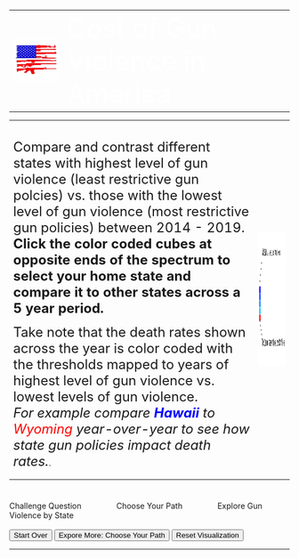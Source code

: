 <link rel="stylesheet" href="https://www.w3schools.com/w3css/4/w3.css">
<style>

.axis path{
    stroke:black;
    stroke-width:2px ;
}  

.axis line{
   stroke: black;
   stroke-width: 1.5px;
}
 
.axis text{
    fill: black;
    font-weight: bold;
    font-size: 14px;
    font-family:"Arial Black", Gadget, sans-serif;
}

.legend text{
    fill:  black;
    font-family:"Arial Black", Gadget, sans-serif;
}

.body {
  font-family: 'Courier New', monospace;
}

.banner{
width:100%;
height: 200px;
margin:7px auto;
-moz-box-shadow: 0 1px 3px rgba(0,0,0,0.5);
-webkit-box-shadow: 0 1px 3px rgba(0,0,0,0.5);
-moz-border-radius: 15px;
-webkit-border-radius: 15px;

}

.banner0{ background: #0066cc  url(banner0.png) no-repeat center left;
 }
 
.cells {
  fill: #bf3737;
}

.label {
  text-anchor: start;
  font: 24px sans-serif;
}
 
 .slidecontainer {
  width: 90%; /* Width of the outside container */
}

/* The slider itself */
.slider {
  -webkit-appearance: none;  /* Override default CSS styles */
  appearance: none;
  width: 100%; /* Full-width */
  height: 25px; /* Specified height */
  background: #d3d3d3; /* Grey background */
  outline: none; /* Remove outline */
  opacity: 0.7; /* Set transparency (for mouse-over effects on hover) */
  -webkit-transition: .2s; /* 0.2 seconds transition on hover */
  transition: opacity .2s;
}

/* Mouse-over effects */
.slider:hover {
  opacity: 1; /* Fully shown on mouse-over */
}

/* The slider handle (use -webkit- (Chrome, Opera, Safari, Edge) and -moz- (Firefox) to override default look) */
.slider::-webkit-slider-thumb {
  -webkit-appearance: none; /* Override default look */
  appearance: none;
  width: 25px; /* Set a specific slider handle width */
  height: 25px; /* Slider handle height */
  background: #0066cc; /* Green background */
  cursor: pointer; /* Cursor on hover */
}

.slider::-moz-range-thumb {
  width: 25px; /* Set a specific slider handle width */
  height: 25px; /* Slider handle height */
  background: #04AA6D; /* Green background */
  cursor: pointer; /* Cursor on hover */
}

.button {
  transition-duration: 0.4s;
}

.button:hover {
  background-color: #4CAF50; /* Green */
  color: white;
}

.button2 {
  background-color: white;
  color: black;
  border: 2px solid #008CBA;
}

.button2:hover {
  background-color: #008CBA;
  color: white;
}

.axis path{
  stroke:black;
  stroke-width:2px ;
}  

.axis line{
  stroke: black;
  stroke-width: 1.5px;
}
 
.axis text{
  fill: black;
  font-weight: bold;
  font-size: 14px;
  font-family:"Arial Black", Gadget, sans-serif;
}

.legend text{
   fill:  black;
   font-family:"Arial Black", Gadget, sans-serif;
}https://jsfiddle.net/#run
</style>


<table>
<tr>
<td><img src="images.png"></td>
<td style="vertical-align: middle;" class="banner banner0">
    <font size="10" color="#ffffff">Cost of Gun Violence in America </font>
</td>
</tr>
</table>

<table>
<tr>
<td colspan="3" style="vertical-align:top;"><br><p>
<font size="5">Compare and contrast different states with highest level of gun violence (least restrictive gun polcies) vs. those with the lowest level of gun violence (most restrictive gun policies) between 2014 - 2019. <b>Click the color coded cubes at opposite ends of the spectrum to select your home state and compare it to other states across a 5 year period. </b></font></p>
<p> <font size="5">Take note that the death rates shown across the year is color coded with the thresholds mapped to years of highest level of gun violence vs. lowest levels of gun violence. <br><i>For example compare <b><font color="blue">Hawaii</font></b> to <font color="red">Wyoming</font> year-over-year to see how state gun policies impact death rates.</i></font>.</p>
</td>
<td><img src="https://github.com/riyazomran/cs419-narrative-visualization/raw/gh-pages/legend.png" width="626" height="240"></td>
</tr>
</table>

<div>

<div class="w3-light-grey">
  <div class="w3-blue" style="height:24px;width:75%"></div>
</div>
<div>Challenge Question &nbsp;&nbsp;&nbsp;&nbsp;&nbsp;&nbsp;&nbsp;&nbsp;&nbsp;&nbsp;&nbsp;&nbsp;&nbsp;&nbsp;&nbsp;Choose Your Path &nbsp;&nbsp;&nbsp;&nbsp;&nbsp;&nbsp;&nbsp;&nbsp;&nbsp;&nbsp;&nbsp;&nbsp;&nbsp;&nbsp;&nbsp;Explore Gun Violence by State</div>

</div><br>

<div>
    <button id="scene1" class="button2"  onclick="location.href = 'https://riyazomran.github.io/cs419-narrative-visualization/index';">Start Over</button>
    <button id="scene2" class="button2"  onclick="location.href = 'https://riyazomran.github.io/cs419-narrative-visualization/chooseyourpath';">Expore More: Choose Your Path</button>
    <button id="quickLink1" class="button2" onclick="clearGraph();">Reset Visualization</button>
</div>
<div><hr></div>

<div id="graphTitle" style="text-align : left; display:none;"><font size="6">  &nbsp;&nbsp;&nbsp; &nbsp;&nbsp;&nbsp;&nbsp;&nbsp;&nbsp;&nbsp;&nbsp;&nbsp;&nbsp;&nbsp;&nbsp;&nbsp;&nbsp;&nbsp;&nbsp;&nbsp;&nbsp;&nbsp;&nbsp;&nbsp;&nbsp;&nbsp;&nbsp;&nbsp;&nbsp;&nbsp;&nbsp;&nbsp;&nbsp;&nbsp;&nbsp;Gun Violence State Death Rate by Year (2014-2019)</font><br></div>
<svg id="state_heat_map"></svg>
<svg id="graphSVG" width="1220" height="750" ></svg>
<div id="learnmore" style="display:none;">
<font size="6"> Learn More Through CDC Wonder Data</font><br>
<iframe id="learnMoreCDC" src="" title="Dig Deeper with CDC Wonder Data" width="1200" height="800" style="display:none;">
</iframe>
  
</div>





<script src="https://d3js.org/d3.v4.min.js" type="text/JavaScript"></script>
<script src="https://d3js.org/d3-scale-chromatic.v1.min.js"></script>  
<script src="https://d3js.org/colorbrewer.v1.min.js"></script>
<script src="https://rawgit.com/susielu/d3-annotation/master/d3-annotation.min.js"></script>
<script>

function clearGraph() {
    location.reload();
}

function clearAnnotations() {
   d3.selectAll(".annotation-group").remove();
}

function colorLogic(rate, option){

  if(option == 1){
     return " rgb(128,128,128)";
  } else {
 
     if(rate > 19){
        return "rgb(255, 0, 0)";
     } else if (rate <19 && rate >15){
        return "rgb(0, 191, 255)";
     } else if (rate <15 && rate >9){
        return "rgb(0, 128, 255)";
     } else if(rate <9 && rate >5){
        return "rgb(0, 64, 255)";
     } else {
        return "rgb(0, 0, 255)";
     }
 }
}

 function stateBubbleSort(arr, stateDomain) {

        for (var i = 0; i < arr.length; i++) {

          for (var j = 0; j < (arr.length - i - 1); j++) {

            if (arr[j].DEATHS > arr[j + 1].DEATHS) {

              var temp = arr[j];
              arr[j] = arr[j + 1];
              arr[j + 1] = temp;

              var temp2 = stateDomain[j];
              stateDomain[j] = stateDomain[j + 1];
              stateDomain[j + 1] = temp2;

            }
          }
        }
      }


d3.csv("https://raw.githubusercontent.com/riyazomran/cs419-narrative-visualization/gh-pages/Wonder-CDC-US%20-States-Gun-Violence.csv",function(data) {


// set the dimensions and margins of the graph
var margin = {top: 20, right: 25, bottom: 20, left: 120},
  width = 200 - margin.left - margin.right,
  height = 750 - margin.top - margin.bottom;

// append the svg object to the body of the page
var svg = d3.select("#state_heat_map")
  .attr("width", width + margin.left + margin.right)
  .attr("height", height + margin.top + margin.bottom)
.append("g")
  .attr("transform",
        "translate(" + margin.left + "," + margin.top + ")");

var groupByYears = d3.map(data, function(d){return d.YEAR;}).keys();
var groupByState=  d3.map(data, function(d){return d.STATE;}).keys().reverse();

//stateBubbleSort(data,groupByState);

var x = d3.scaleBand()
    .range([ 0, width ])
    .domain(groupByYears)
    .padding(0.05);
  svg.append("g")
    .style("font-size", 15)
    .attr("transform", "translate(0," + height + ")")
    .call(d3.axisBottom(x).tickSize(0))
    .select(".domain").remove();

  // Build Y scales and axis:
  var y = d3.scaleBand()
    .range([height, 0 ])
    .domain(groupByState)
    .padding(0.05);
    
  svg.append("g")
    .style("font-size", 15)
    .call(d3.axisLeft(y).tickSize(0))
    .select(".domain").remove();
   
      var myColor = d3.scaleLinear().domain([1,26]);

 
     
      //d3.scaleSequential()
    //.interpolator(d3.interpolateInferno)
    //.domain([1,25])
   
      var Tooltip = d3.select("#state_heat_map")
    .append("div")
    .style("opacity", 0)
    .attr("class", "tooltip")
    .style("background-color", "white")
    .style("border", "solid")
    .style("border-width", "2px")
    .style("border-radius", "5px")
    .style("padding", "5px");
   
    var mouseover = function(d) {
    Tooltip
      .style("opacity", 1);
    d3.select(this)
      .style("stroke", "black")
      .style("opacity", 1);
  }
  var mousemove = function(d) {
    Tooltip
      .html("State Gun Related Death Rate " + d.RATE)
      .style("left", (d3.mouse(this)[0]+70) + "px")
      .style("top", (d3.mouse(this)[1]) + "px");
  }
  var mouseleave = function(d) {
    Tooltip
      .style("opacity", 0);
    d3.select(this)
      .style("stroke", "none")
      .style("opacity", 0.8);
  }
 
  var onclick = function(d) {
d3.csv("https://raw.githubusercontent.com/riyazomran/cs419-narrative-visualization/gh-pages/cdcdata.csv",function(data) {
			lineChart(data,d.STATE);
});
  }


    svg.selectAll()
    .data(data, function(d) {return d.YEAR+':'+d.STATE;})
    .enter()
    .append("rect")
      .attr("x", function(d) { return x(d.YEAR) })
      .attr("y", function(d) { return y(d.STATE) })
      .attr("rx", 4)
      .attr("ry",4)
      .attr("width", x.bandwidth())
      .attr("height", y.bandwidth())
      .style("fill", function(d) { return colorLogic(d.RATE,2)} )
      .style("stroke-width", 4)
      .style("stroke", "none")
      .style("opacity", 0.8)
    .on("mouseover", mouseover)
    .on("mousemove", mousemove)
    .on("mouseleave", mouseleave)
    .on("click",onclick);
    
    

})

function stateRecordCount(data,state){

var recordCount =0;
for(var i=0; i < data.length; i++){
       
        var stateName = data[i].STATE;
       
        if(stateName == state){
            recordCount++;
        }
    }
return recordCount;
}

function getCDCURL(data,state){

var recordCount =0;
for(var i=0; i < data.length; i++){
       
        var stateName = data[i].STATE;
       
        if(stateName == state){
            return data[i].URL;
        }
    }
return "-1";
}

function refine(data,state){

    var array = new Array(stateRecordCount(data,state));
    var j =0;
   
    for(var i=0; i < data.length; i++){
       
        var stateName = data[i].STATE;
       
        if(stateName == state){
            array[j] = data[i];
            j++;
        }
    }

  return array;
}

function lineChart(data, state) {

document.getElementById("learnmore").style.display="block";
document.getElementById("graphTitle").style.display="block";
document.getElementById("learnMoreCDC").src= "https://www.cdc.gov/" + getCDCURL(data,state);
document.getElementById("learnMoreCDC").style.display ="block";
data= refine(data,state);

//set canvas margins
var leftMargin=70;
var topMargin=30;

//format the year
var parseTime = d3.timeParse("%Y");

data.forEach(function (d) {
    d.YEAR = parseTime(d.YEAR);
});


var xExtent = d3.extent(data, d => d.YEAR);
xScale = d3.scaleTime().domain(xExtent).range([leftMargin, 900]);


var yMax=d3.max(data,d=>d.RATE);
yScale = d3.scaleLinear().domain([0, 25]).range([600, 0]);

xAxis = d3.axisBottom()
    .scale(xScale);
   
var graphSVG = d3.select("#graphSVG")
.append("svg")
  .attr("width", "1500")
  .attr("height", "750");
   
    graphSVG.append("g")
    .attr("class", "axis")
    .attr("transform", "translate(0,620)")
    .call(xAxis)
    .append("text")
    .attr("x", (900+70)/2)
    .attr("y", "50")
    .text("Year");


yAxis = d3.axisLeft()
    .scale(yScale)
    .ticks(10);

graphSVG.append("g")
    .attr("class", "axis")
    .attr("transform", `translate(${leftMargin},20)`)
    .call(yAxis)
    .append("text")
    .attr("transform", "rotate(-90)")
    .attr("x", "-150")
    .attr("y", "-50")
    .attr("text-anchor", "end")
    .text("Death Rate");

yAxis = d3.axisLeft()
    .scale(yScale)
    .ticks(10);


var sumstat = d3.nest()
    .key(d => d.STATE)
    .entries(data);

//var state = sumstat.map(d => d.STATE);
var color = d3.scaleOrdinal().domain(state).range(colorbrewer.Set2[6]);

graphSVG.selectAll(".line")
    .append("g")
    .attr("class", "line")
    .data(sumstat)
    .enter()
    .append("path")
    .attr("d", function (d) {
        return d3.line()
            .x(d => xScale(d.YEAR))
            .y(d => yScale(d.RATE)).curve(d3.curveCardinal)
            (d.values)
    })
    .attr("fill", "none")
    .attr("stroke", d => color(d.key))
    .attr("stroke-width", 2);

graphSVG.selectAll("circle")
    .append("g")
    .data(data)
    .enter()
    .append("circle").transition()
    .duration(5000)
    .attr("r", 6)
    .attr("cx", d => xScale(d.YEAR))
    .attr("cy", d => yScale(d.RATE))
    .style("fill", d => color(.094));


const annotations = data.map(function(d, i){
    return {
      note: {
        title: d.RATE,
        label: d.STATE,
        wrap: 100, 
        align: 'right', 
      },
      connector: {end: 'arrow'}, 
      x: xScale(+d.YEAR),
      y: yScale(+d.RATE),
      dy: 10, 
      dx: 70,
      color: colorLogic( d.RATE,0) 
    }
  })

  const makeAnnotations = d3.annotation()
    .type(d3.annotationCalloutCircle)
    .annotations(annotations)

  graphSVG
    .append("g")
    .attr("class", "annotation-group")
    .call(makeAnnotations)

   var dynamicAnnotations = ["Hawaii : Violent crime rate: 309.2 per 100,000 (21st lowest)|Poverty rate: 9.3% (2nd lowest)", "Alabama: Violent crime rate: 532.3 per 100,000 (7th highest)|Poverty rate: 17.1% (7th highest)", "Alaska : Violent crime rate: 804.2 per 100,000 (the highest) | Poverty rate: 9.9% (6th lowest)","Arizona : Violent crime rate: 470.1 per 100,000 (12th highest)|Poverty rate: 16.4% (8th highest)","Arkansas : Violent crime rate: 550.9 per 100,000 (6th highest)|Poverty rate: 17.2% (6th highest)","California : Violent crime rate: 445.3 per 100,000 (15th highest)|Poverty rate: 14.3% (20th highest)", "Colorado : Total firearm deaths 2016: 812 (suicides: 613, homicides: 161)|Poverty rate: 11.0% (12th lowest)", "Connecticut : Violent crime rate: 227.1 per 100,000 (5th lowest)|Poverty rate: 9.8% (4th lowest)","Delaware : Violent crime rate: 508.8 per 100,000 (9th highest)|Poverty rate: 11.7% (16th lowest)", "Florida : Violent crime rate: 430.3 per 100,000 (18th highest)|Poverty rate: 14.7% (16th highest)", "Georgia : Violent crime rate: 397.6 per 100,000 (21st highest)|Poverty rate: 16.0% (10th highest)","Idaho : Violent crime rate: 230.3 per 100,000 (6th lowest) | Violent crime rate: 230.3 per 100,000 (6th lowest)", "Illinois : Violent crime rate: 436.3 per 100,000 (16th highest)|Poverty rate: 13.0% (24th lowest)", "Indiana : Violent crime rate: 404.7 per 100,000 (20th highest)|Poverty rate: 14.1% (21st highest)","Iowa : Violent crime rate: 290.6 per 100,000 (16th lowest) | Poverty rate: 11.8% (18th lowest)","Kansas : Violent crime rate: 380.4 per 100,000 (22nd highest) | Poverty rate: 12.1% (20th lowest)", "Kentucky : Violent crime rate: 232.3 per 100,000 (7th lowest)|Poverty rate: 18.5% (4th highest)", " Louisiana : Violent crime rate: 566.1 per 100,000 (5th highest)|Poverty rate: 20.2% (2nd highest)", "Maine : Violent crime rate: 123.8 per 100,000 (the lowest) | Violent crime rate: 123.8 per 100,000 (the lowest)", "Maryland : Violent crime rate: 472.0 per 100,000 (11th highest)|Poverty rate: 9.7% (3rd lowest)", "Massachusetts : Violent crime rate: 376.9 per 100,000 (23rd highest)| Poverty rate: 10.4% (9th lowest)", "Michigan : Violent crime rate: 459.0 per 100,000 (13th highest)|Poverty rate: 15.0% (15th highest)", "Minnesota : Violent crime rate: 242.6 per 100,000 (9th lowest)|Poverty rate: 9.9% (6th lowest)", "Missouri : Violent crime rate: 519.4 per 100,000 (8th highest)|Violent crime rate: 519.4 per 100,000 (8th highest)","Montana : Violent crime rate: 368.3 per 100,000 (25th lowest)|Poverty rate: 13.3% (24th highest)", "Nebraska : Violent crime rate: 291.0 per 100,000 (17th lowest)|Poverty rate: 11.4% (15th lowest)","Nevada : Violent crime rate: 678.1 per 100,000 (3rd highest)|Poverty rate: 13.8% (23rd highest)", "New Hampshire : Violent crime rate: 197.6 per 100,000 (3rd lowest)|Poverty rate: 7.3% (the lowest)", "New Jersey : Violent crime rate: 245.0 per 100,000 (12th lowest) | Poverty rate: 10.4% (9th lowest)", " New Mexico : Violent crime rate: 702.5 per 100,000 (2nd highest) | Poverty rate: 19.8% (3rd highest)" , " New York :Violent crime rate: 376.2 per 100,000 (24th highest)| Poverty rate: 14.7% (16th highest)","North Carolina : Violent crime rate: 372.2 per 100,000 (25th highest)| Poverty rate: 15.4% (13th highest)", "North Dakota : Violent crime rate: 251.1 per 100,000 (13th lowest) | Poverty rate: 10.7% (10th lowest)", " Ohio : Violent crime rate: 300.3 per 100,000 (18th lowest) | Poverty rate: 14.6% (18th highest)","Oklahoma : Violent crime rate: 449.8 per 100,000 (14th highest)|Poverty rate: 16.3% (9th highest)", "Oregon : Violent crime rate: 264.6 per 100,000 (14th lowest) | Poverty rate: 13.3% (24th highest)", " Pennsylvania : Violent crime rate: 316.4 per 100,000 (22nd lowest)| Poverty rate: 12.9% (23rd lowest)", "Rhode Island : Violent crime rate: 238.9 per 100,000 (8th lowest)|Poverty rate: 12.8% (22nd lowest)", "South Carolina : Violent crime rate: 501.8 per 100,000 (10th highest)|Poverty rate: 15.3% (14th highest)", "South Dakota : Violent crime rate: 418.4 per 100,000 (19th highest)|Poverty rate: 13.3% (24th highest)", "Tennessee : Violent crime rate: 632.9 per 100,000 (4th highest)|Poverty rate: 15.8% (11th highest)", "Texas : Violent crime rate: 434.4 per 100,000 (17th highest) | Poverty rate: 15.6% (12th highest)", "Utah : Violent crime rate: 242.8 per 100,000 (10th lowest) | Poverty rate: 10.2% (7th lowest)", "Vermont : Violent crime rate: 158.3 per 100,000 (2nd lowest)|Poverty rate: 11.9% (19th lowest) ", "Virginia : Violent crime rate: 217.6 per 100,000 (4th lowest)|Poverty rate: 11.0% (12th lowest)", "Washington : Violent crime rate: 302.2 per 100,000 (19th lowest)|Poverty rate: 11.3% (14th lowest)", "West Virginia :Violent crime rate: 358.1 per 100,000 (24th lowest)| Poverty rate: 17.9% (5th highest) ", "Wisconsin : Violent crime rate: 305.9 per 100,000 (20th lowest)|Poverty rate: 11.8% (18th lowest) ", "Wyoming : Violent crime rate: 244.2 per 100,000 (11th lowest)|Poverty rate: 11.3% (14th lowest)"];
   
	 var dynamicAnnotationsIndex = ["Hawaii", "Alabama","Alaska", "Arizona", "Arkansas", "California", "Colorado", "Connecticut", "Delaware", "Florida", "Georgia", "Idaho", "Illinois", "Indiana","Iowa","Kansas", "Kentucky", "Louisiana", "Maine", "Maryland", "Massachusetts", "Michigan", "Minnesota", "Missouri","Montana", "Nebraska", "Nevada", "New Hampshire", "New Jersey", "New Mexico", "New York", "North Carolina", "North Dakota", "Ohio", "Oklahoma", "Oregon", "Pennsylvania", "Rhode Island", "South Carolina", "South Dakota", "Tennessee", "Texas", "Utah", "Vermont", "Virginia", "Washington", "West Virginia", "Wisconsin", "Wyoming"];
   
 	 var dynamicAnnotationsCoordinates = ["900.01587301587307|494.4|-100.46825396825403|270", "900|67|10.46825396825403|270", "900|14.399999999999977|10.46825396825403|270", "900|237.60000000000002|10.46825396825403|270", "900|136.8|10.46825396825403|270", "900|427.2|10.46825396825403|270", "900|259.20000000000005|10.46825396825403|270", "900|472.8|10.46825396825403|270", "900|362.4|10.46825396825403|270", "900|295.2|10.46825396825403|270", "900|220.8|10.46825396825403|270",  "900|259.20000000000005|10.46825396825403|270", "900|340.79999999999995|10.46825396825403|270",  "900|261.6|10.46825396825403|270", "900|381.6|10.46825396825403|270", "900|271.20000000000005|10.46825396825403|270", "900|242.40000000000003|10.46825396825403|270", "900|69.60000000000002|10.46825396825403|270", "900|324|10.46825396825403|270", "900|324|10.46825396825403|270", "900|518.4|10.46825396825403|270", "900|309.6|10.46825396825403|270", "900|309.6|10.46825396825403|270", "900|105.59999999999997|10.46825396825403|270", "900|144|10.46825396825403|270", "900|350.4|10.46825396825403|270", "900|232.8|10.46825396825403|270", "900|343.28|10.46825396825403|270", "900|501.6|10.46825396825403|270", "900|64.79999999999995|10.46825396825403|270" , "900|506.4|10.46825396825403|270", "900|285.59999999999997|10.46825396825403|270", "900|302.4|10.46825396825403|270", "900|280.79999999999995|10.46825396825403|270", "900|297.6|10.46825396825403|270", "900|297.6|10.46825396825403|270",  "900|319.20000000000005|10.46825396825403|270",  "900|489.6|10.46825396825403|270",  "900|122.40000000000003|10.46825396825403|270", "900|285.59999999999997|10.46825396825403|270", "900|158.40000000000003|10.46825396825403|270", "900|295.2|10.46825396825403|270",  "900|292.8|10.46825396825403|270",  "900|376.79999999999995|10.46825396825403|270",  "900|319.20000000000005|10.46825396825403|270",  "900|343.2|10.46825396825403|270",  "900|201.59999999999997|10.46825396825403|270",  "900|360|10.46825396825403|270",  "900|64.79999999999995|10.46825396825403|270"];  


   function getAnnotationIndex(state){
   	    
        for(var i=0; i < dynamicAnnotationsIndex.length; i++){
        	   if(state == dynamicAnnotationsIndex[i]){
             			return i;
             }
        }
   }
   
   function getTitleLabel(state){
   
   		var index = getAnnotationIndex(state);   
      var splitArray = String(dynamicAnnotations[index]).split("|");

   		return splitArray;
   
   }
   
   function getCoordinates(state){
   
   		var index = getAnnotationIndex(state);
      var splitArray = String(dynamicAnnotationsCoordinates[index]).split("|");
   
   		return splitArray;
   
   }

   const annotation1 = [{

            note: {
              title: getTitleLabel(state)[0],
              label: getTitleLabel(state)[1],
              wrap: 200,
              align: 'right',
            },
            connector: {
              end: 'arrow'
            },
            x: parseInt(getCoordinates(state)[0]),
            y:  parseInt(getCoordinates(state)[1]),
            dy: parseInt( getCoordinates(state)[2]),
            dx:  parseInt(getCoordinates(state)[3]),
            color: "black"
          },
          
          ];

          const makeAnnotations1 = d3.annotation()
            .type(d3.annotationCalloutCircle)
            .annotations(annotation1);

          graphSVG
            .append("g")
            .attr("class", "annotation-group")
            .call(makeAnnotations1);
}
  

</script>
